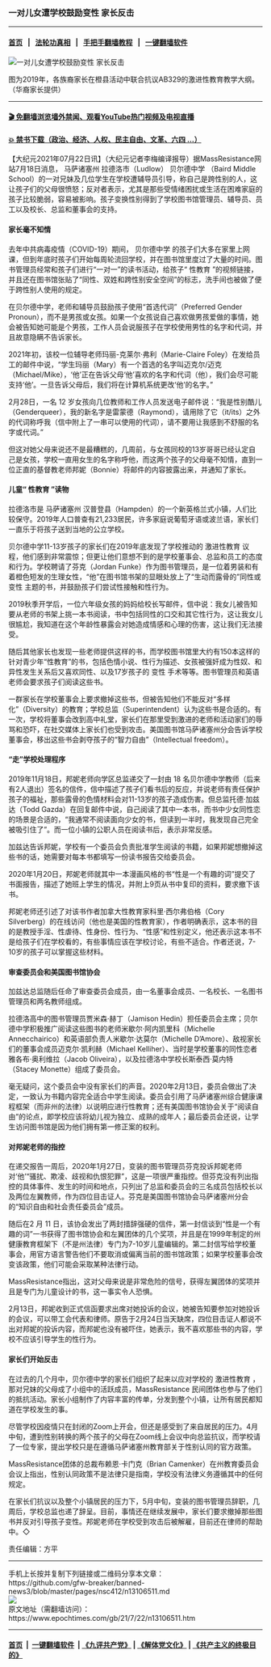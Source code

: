 ### 一对儿女遭学校鼓励变性 家长反击
------------------------

#### [首页](https://github.com/gfw-breaker/banned-news3/blob/master/README.md) &nbsp;&nbsp;|&nbsp;&nbsp; [法轮功真相](https://github.com/begood0513/basic/blob/master/README.md)  &nbsp;&nbsp;|&nbsp;&nbsp; [手把手翻墙教程](https://github.com/gfw-breaker/guides/wiki)  &nbsp;&nbsp;|&nbsp;&nbsp; [一键翻墙软件](https://github.com/gfw-breaker/nogfw/blob/master/README.md)  



<div><img alt="一对儿女遭学校鼓励变性 家长反击" class="attachment-djy_600_400 size-djy_600_400 wp-post-image" src="https://i.epochtimes.com/assets/uploads/2021/07/id13106550-db5b05a9cd2fc3bd-600x400.jpg"/>
<div class="caption">
 <p>
  图为2019年，各族裔家长在橙县活动中联合抗议AB329的激进性教育教学大纲。（华裔家长提供）
 </p>
</div></div><hr/>

#### [ 🎬  免翻墙浏览墙外禁闻、观看YouTube热门视频及电视直播](https://github.com/gfw-breaker/HelloWorld)

#### [ 💥  禁书下载（政治、经济、人权、民主自由、文革、六四 ...）](https://github.com/gfw-breaker/books/blob/master/README.md)

<div><p>
 【大纪元2021年07月22日讯】（大纪元记者李梅编译报导）据MassResistance网站7月18日消息，
 <ok href="https://www.epochtimes.com/gb/tag/%E9%A9%AC%E8%90%A8%E8%AF%B8%E5%A1%9E%E5%B7%9E.html">
  马萨诸塞州
 </ok>
 拉德洛市（Ludlow）
 <ok href="https://www.epochtimes.com/gb/tag/%E8%B4%9D%E5%B0%94%E5%BE%B7%E4%B8%AD%E5%AD%A6.html">
  贝尔德中学
 </ok>
 （Baird Middle School）的一对兄妹及几位学生在学校遭辅导员引导，称自己是跨性别的人，这让孩子们的父母很愤怒；反对者表示，尤其是那些受情绪困扰或生活在困难家庭的孩子比较脆弱，容易被影响。孩子变换性别得到了学校图书馆管理员、辅导员、员工以及校长、总监和董事会的支持。
</p>
<h4>
 家长毫不知情
</h4>
<p>
 去年中共病毒疫情（COVID-19）期间，
 <ok href="https://www.epochtimes.com/gb/tag/%E8%B4%9D%E5%B0%94%E5%BE%B7%E4%B8%AD%E5%AD%A6.html">
  贝尔德中学
 </ok>
 的孩子们大多在家里上网课，但到年底时孩子们开始每周轮流回学校，并在图书馆里度过了大量的时间。图书管理员经常和孩子们进行“一对一”的读书活动，给孩子“
 <ok href="https://www.epochtimes.com/gb/tag/%E6%80%A7%E6%95%99%E8%82%B2.html">
  性教育
 </ok>
 ”的视频链接，并且还在图书馆张贴了“同性、双姓和跨性别安全空间”的标志，洗手间也被做了便于跨性别人使用的规定。
</p>
<p>
 在贝尔德中学，老师和辅导员鼓励孩子使用“首选代词”（Preferred Gender Pronoun），而不是男孩或女孩。如果一个女孩说自己喜欢做男孩爱做的事情，她会被告知她可能是个男孩，工作人员会说服孩子在学校使用男性的名字和代词，并且故意隐瞒不告诉家长。
</p>
<p>
 2021年初，该校一位辅导老师玛丽-克莱尔·弗利（Marie-Claire Foley）在发给员工的邮件中说，“学生玛丽（Mary）有一个首选的名字叫迈克尔/迈克（Michael/Mike），‘他’正在告诉父母‘他’喜欢的名字和代词（他），我们会尽可能支持‘他’。一旦告诉父母后，我们将在计算机系统更改‘他’的名字。”
</p>
<p>
 2月28日，一名 12 岁女孩向几位教师和工作人员发送电子邮件说：“我是性别酷儿（Genderqueer），我的新名字是雷蒙德（Raymond），请用除了它（it/its）之外的代词称呼我（信中附上了一串可以使用的代词），请不要用让我感到不舒服的名字或代词。”
</p>
<p>
 但这对她父母来说还不是最糟糕的，几周前，与女孩同校的13岁哥哥已经认定自己是女孩，学校一直用女生的名字称呼他，而这两个孩子的父母毫不知情，直到一位正直的基督教老师邦妮（Bonnie）将邮件的内容披露出来，并通知了家长。
</p>
<h4>
 儿童“
 <ok href="https://www.epochtimes.com/gb/tag/%E6%80%A7%E6%95%99%E8%82%B2.html">
  性教育
 </ok>
 ”读物
</h4>
<p>
 拉德洛市是
 <ok href="https://www.epochtimes.com/gb/tag/%E9%A9%AC%E8%90%A8%E8%AF%B8%E5%A1%9E%E5%B7%9E.html">
  马萨诸塞州
 </ok>
 汉普登县（Hampden）的一个新英格兰式小镇，人们比较保守。2019年人口普查有21,233居民，许多家庭说葡萄牙语或波兰语，家长们一直乐于将孩子送到当地的公立学校。
</p>
<p>
 贝尔德中学11-13岁孩子的家长们在2019年底发现了学校推动的
 <ok href="https://www.epochtimes.com/gb/tag/%E6%BF%80%E8%BF%9B%E6%80%A7%E6%95%99%E8%82%B2.html">
  激进性教育
 </ok>
 议程，他们感到非常震惊；但更让他们意想不到的是学校董事会、总监和员工的态度和行为。学校聘请了芬克（Jordan Funke）作为图书管理员，是一位着男装和有着橙色短发的生理女性，“他”在图书馆书架的显眼处放上了“生动而露骨的”同性或
 <ok href="https://www.epochtimes.com/gb/tag/%E5%8F%98%E6%80%A7.html">
  变性
 </ok>
 主题的书，并鼓励孩子们尝试性接触和性行为。
</p>
<p>
 2019秋季开学后，一位六年级女孩的妈妈给校长写邮件，信中说：我女儿被告知要从老师的书架上挑一本书阅读，书中包括同性的口交和其它性行为，这让我女儿很尴尬，我知道在这个年龄性暴露会对她造成情感和心理的伤害，这让我们无法接受。
</p>
<p>
 随后其他家长也发现一些老师提供这样的书，而学校图书馆里大约有150本这样的针对青少年“性教育”的书，包括色情小说、性行为描述、女孩被强奸成为性奴、和异性发生关系后又喜欢同性、以及17岁孩子的
 <ok href="https://www.epochtimes.com/gb/tag/%E5%8F%98%E6%80%A7.html">
  变性
 </ok>
 手术等等。图书管理员和英语老师会要求孩子们阅读这些书。
</p>
<p>
 一群家长在学校董事会上要求撤掉这些书，但被告知他们不能反对“多样化”（Diversity）的教育；学校总监（Superintendent）认为这些书是合适的。有一次，学校将董事会改到高中礼堂，家长们在那里受到激进的老师和活动家们的辱骂和恐吓，在社交媒体上家长们也受到攻击。美国图书馆马萨诸塞州分会告诉学校董事会，移出这些书会剥夺孩子的“智力自由”（Intellectual freedom）。
</p>
<h4>
 “走”学校处理程序
</h4>
<p>
 2019年11月18日，邦妮老师向学区总监递交了一封由 18 名贝尔德中学教师（后来有2人退出）签名的信件，信中描述了孩子们看书后的反应，并说老师有责任保护孩子的福祉，那些露骨的色情材料会对11-13岁的孩子造成伤害。但总监托德·加兹达（Todd Gazda）在回复邮件中说，自己阅读了其中一本书，而书中少女同性恋的场景是合适的，“我通常不阅读面向少女的书，但读到一半时，我发现自己完全被吸引住了”。而一位小镇的公职人员在阅读书后，表示非常反感。
</p>
<p>
 加兹达告诉邦妮，学校有一个委员会负责批准学生阅读的书籍，如果邦妮想撤掉这些书的话，她需要对每本书都填写一份读书报告交给委员会。
</p>
<p>
 2020年1月20日，邦妮老师就其中一本漫画风格的书“性是一个有趣的词”提交了书面报告，描述了她班上学生的情况，并附上9页从书中复印的资料，要求撤下该书。
</p>
<p>
 邦妮老师还引述了对该书作者加拿大性教育家科里·西尔弗伯格（Cory Silverberg）的在线访问（他也是美国的性教育家），作者明确表示，这本书的目的是教授手淫、性虐待、性身份、性行为、“性感”和性别定义，他还表示这本书不是给孩子们在学校看的，有些事情应该在学校讨论，有些不适合。作者还说，7-10岁的孩子可以掌握这些材料。
</p>
<h4>
 审查委员会和美国图书馆协会
</h4>
<p>
 加兹达总监随后任命了审查委员会成员，由一名董事会成员、一名校长、一名图书管理员和两名教师组成。
</p>
<p>
 拉德洛高中的图书管理员贾米森·赫丁（Jamison Hedin）担任委员会主席；贝尔德中学积极推广阅读这些图书的老师米歇尔·阿内凯里科（Michelle Annecchairico）和英语部负责人米歇尔·达莫尔（Michelle D’Amore）、敌视家长们的董事会成员迈克尔·凯利赫（Michael Kelliher）、当时是学校董事的同性恋者雅各布·奥利维拉（Jacob Oliveira），以及拉德洛中学校长斯泰西·莫内特（Stacey Monette）组成了委员会。
</p>
<p>
 毫无疑问，这个委员会中没有家长们的声音。2020年2月13日，委员会做出了决定，一致认为书籍内容完全适合中学生阅读。委员会引用了马萨诸塞州综合健康课程框架（而非州的法律）以说明应进行性教育；还有美国图书馆协会关于“阅读自由”的论点，即学校应该将幼儿视为独立、成熟的成年人；最后委员会还说，让学生访问图书馆是因为他们拥有第一修正案的权利。
</p>
<h4>
 对邦妮老师的指控
</h4>
<p>
 在递交报告一周后，2020年1月27日，变装的图书管理员芬克投诉邦妮老师对‘他’“骚扰、欺凌、歧视和仇恨犯罪”，这是一项很严重指控。但芬克没有列出指控的具体事件、发生的时间和地点，只列出了总监和委员会的三名成员包括校长以及两位左翼教师，作为四位目击证人。芬克是美国图书馆协会马萨诸塞州分会的“知识自由和社会责任委员会”成员。
</p>
<p>
 随后在2 月 11 日，该协会发出了两封措辞强硬的信件，第一封信谈到“性是一个有趣的词”一书获得了图书馆协会和左翼团体的几个奖项，并且是在1999年制定的州健康教育框架下（不是州法律）专门为7-10岁儿童编辑的。第二封信写给学校董事会，用官方语言警告他们不要取消或偏离当前的图书馆政策；如果学校董事会改变该政策，他们可能会采取某种法律行动。
</p>
<p>
 MassResistance指出，这对父母来说是非常危险的信号，获得左翼团体的奖项并且是专门为儿童设计的书，这一事实令人恐惧。
</p>
<p>
 2月13日，邦妮收到正式信函要求出席对她投诉的会议，她被告知要参加对她投诉的会议，可以带工会代表和律师。原告于2月24日当天缺席，四位目击证人都说不出对邦妮的投诉内容，而邦妮也没有被吓住，她表示，我不喜欢那些书的内容，学校不应该引导学生的性行为。
</p>
<h4>
 家长们开始反击
</h4>
<p>
 在过去的几个月中，贝尔德中学的家长们组织了起来以应对学校的
 <ok href="https://www.epochtimes.com/gb/tag/%E6%BF%80%E8%BF%9B%E6%80%A7%E6%95%99%E8%82%B2.html">
  激进性教育
 </ok>
 ，那对兄妹的父母成了小组中的活跃成员，MassResistance 民间团体也参与了他们的抵抗活动。家长小组制作了内容丰富的传单，分发到整个小镇，让所有居民都知道在学校发生的事。
</p>
<p>
 尽管学校因疫情只在封闭的Zoom上开会，但还是感受到了来自居民的压力。4月中旬，遭到性别转换的两个孩子的父母在Zoom线上会议中向总监抗议，而学校请了一位专家，提出学校只是在遵循马萨诸塞州教育部关于性别认同的官方政策。
</p>
<p>
 MassResistance团体的总裁布赖恩·卡门克（Brian Camenker）在州教育委员会会议上指出，性别认同政策不是法律只是指南，学校没有法律义务遵循其中的任何规定。
</p>
<p>
 在家长们抗议以及整个小镇居民的压力下，5月中旬，变装的图书管理员辞职，几周后，学校总监也递了辞呈。目前，事情还在继续发展中，家长们要求撤掉那些图书并反对引导孩子变性。邦妮老师在学校受到攻击后被解雇，目前还在律师的帮助中。◇
</p>
<p>
 责任编辑：方平
</p>
</div>
<hr/>
手机上长按并复制下列链接或二维码分享本文章：<br/>
https://github.com/gfw-breaker/banned-news3/blob/master/pages/nsc412/n13106511.md <br/>
<a href='https://github.com/gfw-breaker/banned-news3/blob/master/pages/nsc412/n13106511.md'><img src='https://github.com/gfw-breaker/banned-news3/blob/master/pages/nsc412/n13106511.md.png'/></a> <br/>
原文地址（需翻墙访问）：https://www.epochtimes.com/gb/21/7/22/n13106511.htm


------------------------
#### [首页](https://github.com/gfw-breaker/banned-news3/blob/master/README.md) &nbsp;|&nbsp; [一键翻墙软件](https://github.com/gfw-breaker/nogfw/blob/master/README.md) &nbsp;| [《九评共产党》](https://github.com/gfw-breaker/9ping.md/blob/master/README.md#九评之一评共产党是什么) | [《解体党文化》](https://github.com/gfw-breaker/jtdwh.md/blob/master/README.md) | [《共产主义的终极目的》](https://github.com/gfw-breaker/gczydzjmd.md/blob/master/README.md)


<img src='http://gfw-breaker.win/banned-news3/pages/nsc412/n13106511.md' width='0px' height='0px'/>